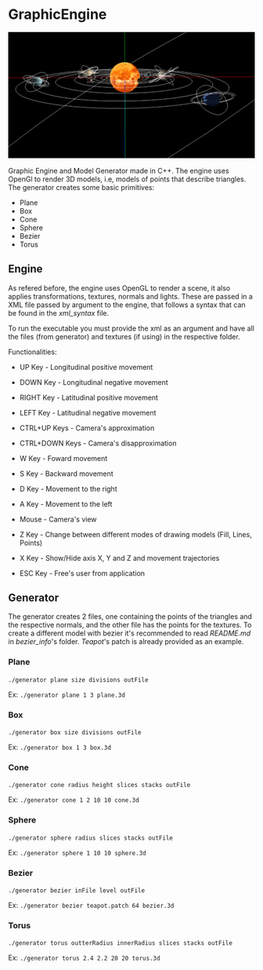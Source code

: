 # GraphicEngine

![Solar System](examples/solar_system_lines.png)

Graphic Engine and Model Generator made in C++.
The engine uses OpenGl to render 3D models, i.e, models of points that describe triangles.
The generator creates some basic primitives:
- Plane
- Box
- Cone
- Sphere
- Bezier
- Torus

 ## Engine
 
 As refered before, the engine uses OpenGL to render a scene, it also applies transformations, textures, normals and lights. These are passed in a XML file passed by argument to the engine, that follows a syntax that can be found in the *xml_syntax* file.
 
 To run the executable you must provide the xml as an argument and have all the files (from generator) and textures (if using) in the respective folder.
 
 Functionalities:
 
- UP Key - Longitudinal positive movement
- DOWN Key - Longitudinal negative movement
- RIGHT Key - Latitudinal positive movement
- LEFT Key - Latitudinal negative movement
- CTRL+UP Keys - Camera's approximation
- CTRL+DOWN Keys - Camera's disapproximation
- W Key - Foward movement
- S Key - Backward movement
- D Key - Movement to the right
- A Key - Movement to the left
- Mouse - Camera's view

- Z Key - Change between different modes of drawing models (Fill, Lines,
Points)
- X Key - Show/Hide axis X, Y and Z and movement trajectories
- ESC Key - Free's user from application

 
 ## Generator
 
 The generator creates 2 files, one containing the points of the triangles and the respective normals, and the other file has the points for the textures.
 To create a different model with bezier it's recommended to read *README.md* in *bezier_info*'s folder. *Teapot*'s patch is already provided as an example.
 
 ### Plane
 `./generator plane size divisions outFile`

 Ex: `./generator plane 1 3 plane.3d`
 
 ### Box
 `./generator box size divisions outFile`
 
 Ex: `./generator box 1 3 box.3d`
 
 ### Cone
 `./generator cone radius height slices stacks outFile`
 
 Ex: `./generator cone 1 2 10 10 cone.3d`
 
 ### Sphere
 `./generator sphere radius slices stacks outFile`
 
 Ex: `./generator sphere 1 10 10 sphere.3d`
 
 ### Bezier
 `./generator bezier inFile level outFile`
 
 Ex: `./generator bezier teapot.patch 64 bezier.3d`
 
  ### Torus
 `./generator torus outterRadius innerRadius slices stacks outFile`
 
 Ex: `./generator torus 2.4 2.2 20 20 torus.3d`
 
 
 
